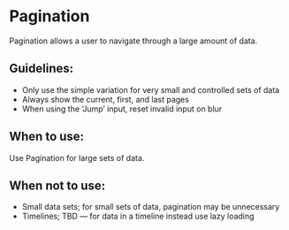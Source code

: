 # Pagination

Pagination allows a user to navigate through a large amount of data.

## Guidelines:

- Only use the simple variation for very small and controlled sets of data
- Always show the current, first, and last pages
- When using the ‘Jump’ input, reset invalid input on blur

## When to use:

Use Pagination for large sets of data.

## When not to use:

- Small data sets; for small sets of data, pagination may be unnecessary
- Timelines; TBD — for data in a timeline instead use lazy loading
